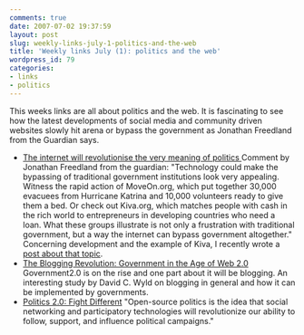 ```yaml
---
comments: true
date: 2007-07-02 19:37:59
layout: post
slug: weekly-links-july-1-politics-and-the-web
title: 'Weekly links July (1): politics and the web'
wordpress_id: 79
categories:
- links
- politics
---
```


This weeks links are all about politics and the web. It is fascinating to see how the latest developments of social media and community driven websites slowly hit arena or bypass the government as Jonathan Freedland from the Guardian says.

  * [The internet will revolutionise the very meaning of politics ](http://www.guardian.co.uk/Columnists/Column/0,,2090994,00.html)
Comment by Jonathan Freedland from the guardian: "Technology could make the bypassing of traditional government institutions look very appealing. Witness the rapid action of MoveOn.org, which put together 30,000 evacuees from Hurricane Katrina and 10,000 volunteers ready to give them a bed. Or check out Kiva.org, which matches people with cash in the rich world to entrepreneurs in developing countries who need a loan. What these groups illustrate is not only a frustration with traditional government, but a way the internet can bypass government altogether." Concerning development and the example of Kiva, I recently wrote a [post about that topic](http://blog.web2fordev.net/2007/07/01/what-effects-does-web20-have-on-development-aid/).
  * [The Blogging Revolution: Government in the Age of Web 2.0](http://www.businessofgovernment.org/main/publications/grant_reports/details/index.asp?gid=291)
Government2.0 is on the rise and one part about it will be blogging. An interesting study by David C. Wyld on  blogging in general and how it can be implemented by governments.
  * [Politics 2.0: Fight Different](http://www.motherjones.com/news/feature/2007/07/fight_different.html?src=email&hed_20070627_ts1_politics20)
"Open-source politics is the idea that social networking and participatory technologies will revolutionize our ability to follow, support, and influence political campaigns."
